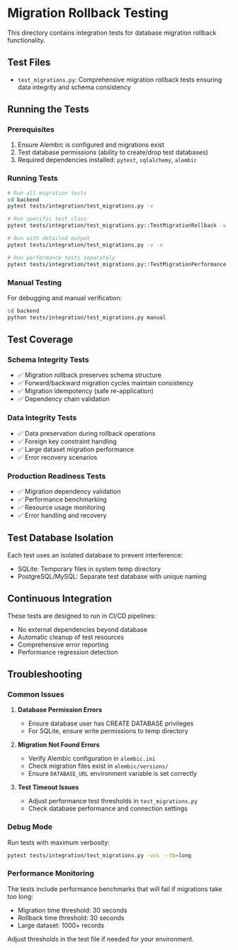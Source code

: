 # Migration Rollback Testing

This directory contains integration tests for database migration rollback functionality.

## Test Files

- `test_migrations.py`: Comprehensive migration rollback tests ensuring data integrity and schema consistency

## Running the Tests

### Prerequisites

1. Ensure Alembic is configured and migrations exist
2. Test database permissions (ability to create/drop test databases)
3. Required dependencies installed: `pytest`, `sqlalchemy`, `alembic`

### Running Tests

```bash
# Run all migration tests
cd backend
pytest tests/integration/test_migrations.py -v

# Run specific test class
pytest tests/integration/test_migrations.py::TestMigrationRollback -v

# Run with detailed output
pytest tests/integration/test_migrations.py -v -s

# Run performance tests separately
pytest tests/integration/test_migrations.py::TestMigrationPerformance -v
```

### Manual Testing

For debugging and manual verification:

```bash
cd backend
python tests/integration/test_migrations.py manual
```

## Test Coverage

### Schema Integrity Tests

- ✅ Migration rollback preserves schema structure  
- ✅ Forward/backward migration cycles maintain consistency
- ✅ Migration idempotency (safe re-application)
- ✅ Dependency chain validation

### Data Integrity Tests

- ✅ Data preservation during rollback operations
- ✅ Foreign key constraint handling
- ✅ Large dataset migration performance
- ✅ Error recovery scenarios

### Production Readiness Tests

- ✅ Migration dependency validation
- ✅ Performance benchmarking  
- ✅ Resource usage monitoring
- ✅ Error handling and recovery

## Test Database Isolation

Each test uses an isolated database to prevent interference:

- SQLite: Temporary files in system temp directory
- PostgreSQL/MySQL: Separate test database with unique naming

## Continuous Integration

These tests are designed to run in CI/CD pipelines:

- No external dependencies beyond database
- Automatic cleanup of test resources
- Comprehensive error reporting
- Performance regression detection

## Troubleshooting

### Common Issues

1. **Database Permission Errors**
   - Ensure database user has CREATE DATABASE privileges
   - For SQLite, ensure write permissions to temp directory

2. **Migration Not Found Errors**
   - Verify Alembic configuration in `alembic.ini`
   - Check migration files exist in `alembic/versions/`
   - Ensure `DATABASE_URL` environment variable is set correctly

3. **Test Timeout Issues**
   - Adjust performance test thresholds in `test_migrations.py`
   - Check database performance and connection settings

### Debug Mode

Run tests with maximum verbosity:

```bash
pytest tests/integration/test_migrations.py -vvs --tb=long
```

### Performance Monitoring

The tests include performance benchmarks that will fail if migrations take too long:

- Migration time threshold: 30 seconds
- Rollback time threshold: 30 seconds  
- Large dataset: 1000+ records

Adjust thresholds in the test file if needed for your environment.